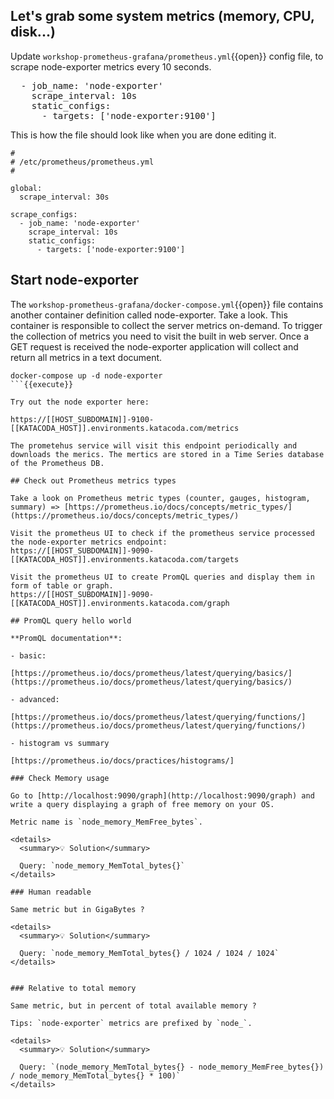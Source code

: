 ## Let's grab some system metrics (memory, CPU, disk...)

Update `workshop-prometheus-grafana/prometheus.yml`{{open}} config file, to scrape node-exporter metrics every 10 seconds.

<pre class="file" data-filename="workshop-prometheus-grafana/prometheus.yml" data-target="insert"  data-marker="#NODEEXPORTER">  - job_name: 'node-exporter'
    scrape_interval: 10s
    static_configs:
      - targets: ['node-exporter:9100']
</pre>

This is how the file should look like when you are done editing it.

```
#
# /etc/prometheus/prometheus.yml
#

global:
  scrape_interval: 30s

scrape_configs:
  - job_name: 'node-exporter'
    scrape_interval: 10s
    static_configs:
      - targets: ['node-exporter:9100']
```

## Start node-exporter

The `workshop-prometheus-grafana/docker-compose.yml`{{open}} file contains another container definition called node-exporter. Take a look. This container is responsible to collect the server metrics on-demand. To trigger the collection of metrics you need to visit the built in web server. Once a GET request is received the node-exporter application will collect and return all metrics in a text document.

```
docker-compose up -d node-exporter
```{{execute}}

Try out the node exporter here:

https://[[HOST_SUBDOMAIN]]-9100-[[KATACODA_HOST]].environments.katacoda.com/metrics

The prometehus service will visit this endpoint periodically and downloads the merics. The mertics are stored in a Time Series database of the Prometheus DB.

## Check out Prometheus metrics types

Take a look on Prometheus metric types (counter, gauges, histogram, summary) => [https://prometheus.io/docs/concepts/metric_types/](https://prometheus.io/docs/concepts/metric_types/)

Visit the prometheus UI to check if the prometheus service processed the node-exporter metrics endpoint:
https://[[HOST_SUBDOMAIN]]-9090-[[KATACODA_HOST]].environments.katacoda.com/targets

Visit the prometheus UI to create PromQL queries and display them in form of table or graph.
https://[[HOST_SUBDOMAIN]]-9090-[[KATACODA_HOST]].environments.katacoda.com/graph

## PromQL query hello world

**PromQL documentation**:

- basic: 

[https://prometheus.io/docs/prometheus/latest/querying/basics/](https://prometheus.io/docs/prometheus/latest/querying/basics/)

- advanced: 

[https://prometheus.io/docs/prometheus/latest/querying/functions/](https://prometheus.io/docs/prometheus/latest/querying/functions/)

- histogram vs summary

[https://prometheus.io/docs/practices/histograms/]

### Check Memory usage

Go to [http://localhost:9090/graph](http://localhost:9090/graph) and write a query displaying a graph of free memory on your OS.

Metric name is `node_memory_MemFree_bytes`.

<details>
  <summary>💡 Solution</summary>

  Query: `node_memory_MemTotal_bytes{}`
</details>

### Human readable

Same metric but in GigaBytes ?

<details>
  <summary>💡 Solution</summary>

  Query: `node_memory_MemTotal_bytes{} / 1024 / 1024 / 1024`
</details>


### Relative to total memory

Same metric, but in percent of total available memory ?

Tips: `node-exporter` metrics are prefixed by `node_`.

<details>
  <summary>💡 Solution</summary>

  Query: `(node_memory_MemTotal_bytes{} - node_memory_MemFree_bytes{}) / node_memory_MemTotal_bytes{} * 100)`
</details>